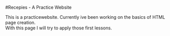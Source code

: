 #Recepies - A Practice Website

This is a practicewebsite. Currently ive been working on the basics of HTML page creation.  
With this page I will try to apply those first lessons.  